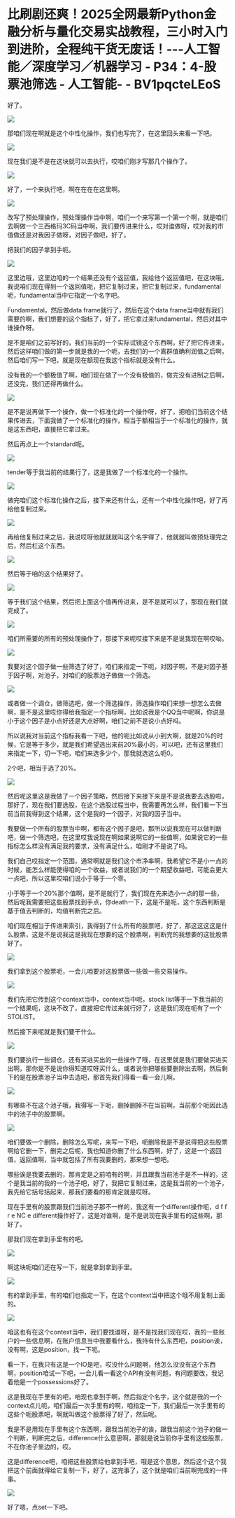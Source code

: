 # 比刷剧还爽！2025全网最新Python金融分析与量化交易实战教程，三小时入门到进阶，全程纯干货无废话！---人工智能／深度学习／机器学习 - P34：4-股票池筛选 - 人工智能- - BV1pqcteLEoS

好了。

![](img/189d2e8cbab6d420199a8cc0c5bc019d_1.png)

那咱们现在啊就是这个中性化操作，我们也写完了，在这里回头来看一下吧。

![](img/189d2e8cbab6d420199a8cc0c5bc019d_3.png)

现在我们是不是在这块就可以去执行，哎咱们刚才写那几个操作了。

![](img/189d2e8cbab6d420199a8cc0c5bc019d_5.png)

好了，一个来执行吧，啊在在在在这里啊。

![](img/189d2e8cbab6d420199a8cc0c5bc019d_7.png)

改写了预处理操作，预处理操作当中啊，咱们一个来写第一个第一个啊，就是咱们去啊做一个三西格玛3C码当中啊，我们要传进来什么，哎对谁做呀，哎对我的市值做还是对我因子做呀，对因子做吧，好了。

把我们的因子拿到手呃。

![](img/189d2e8cbab6d420199a8cc0c5bc019d_9.png)

这里边哦，这里边咱的一个结果还没有个返回值，我给他个返回值吧，在这块哦，我说咱们现在得到一个返回值呃，把它复制过来，把它复制过来，fundamental呃，fundamental当中它指定一个名字吧。

Fundamental，然后做data frame就行了，然后在这个data frame当中就有我们需要的啊，我们想要的这个指标了，好了，把它拿过来fundamental，然后对其中谁操作呀。

是不是咱们之前写好的，我们当前的一个实际试镜这个东西啊，好了把它传进来，然后这样咱们做的第一步就是我的一个呃，去我们的一个离群值确利润值之后啊，然后咱们写一下吧，就是现在额现在我这个指标就是没有什么。

没有我的一个额极值了啊，咱们现在做了一个没有极值的，做完没有进制之后啊，还没完，我们还得再做什么。

![](img/189d2e8cbab6d420199a8cc0c5bc019d_11.png)

是不是说再做下一个操作，做一个标准化的一个操作呀，好了，把咱们当前这个结果传进去，下面我做了一个标准化的操作，相当于额相当于一个标准化的操作，就是这东西吧，直接把它拿过来。

然后再点上一个standard呃。

![](img/189d2e8cbab6d420199a8cc0c5bc019d_13.png)

tender等于我当前的结果行了，这是我做了一个标准化的一个操作。

![](img/189d2e8cbab6d420199a8cc0c5bc019d_15.png)

做完咱们这个标准化操作之后，接下来还有什么，还有一个中性化操作吧，好了再给他复制过来。

![](img/189d2e8cbab6d420199a8cc0c5bc019d_17.png)

再给他复制过来之后，我说哎呀他就就就叫这个名字得了，他就就叫做预处理完之后，然后杠这个东西。

![](img/189d2e8cbab6d420199a8cc0c5bc019d_19.png)

然后等于咱的这个结果好了。

![](img/189d2e8cbab6d420199a8cc0c5bc019d_21.png)

等于我们这个结果，然后把上面这个值再传进来，是不是就可以了，那现在我们就完成了。

![](img/189d2e8cbab6d420199a8cc0c5bc019d_23.png)

咱们所需要的所有的预处理操作了，那接下来呢哎接下来是不是说我现在啊哎呦。

![](img/189d2e8cbab6d420199a8cc0c5bc019d_25.png)

我要对这个因子做一些筛选了好了，咱们来指定一下呃，对因子啊，不是对因子基于因子啊，对池子，对咱们的股票池子做做一个筛选。



![](img/189d2e8cbab6d420199a8cc0c5bc019d_27.png)

或者做一个调仓，做筛选吧，做一个筛选操作，筛选操作咱们来想一想怎么去做啊，是不是这里哎你得给我指定一个指标啊，比如说我是个QQ当中呢啊，你说是小于这个因子是小点好还是大点好啊，咱们之前不是说小点好吗。

所以说我对当前这个指标我看一下吧，他的呃比如说从小到大啊，就是20%的时候，它是等于多少，就是我们希望选出来前20%最小的，可以吧，还有这里我们来指定一下，切一下吧，咱们来选多少个，那我就选这么呃0。

2个吧，相当于选了20%。

![](img/189d2e8cbab6d420199a8cc0c5bc019d_29.png)

然后呢这里这是我做了一个因子策略，然后接下来接下来是不是说我要去选股啦，那好了，现在我们要选股，在这个选股过程当中，我需要再怎么样，我们看一下当前当前我得到这个结果，这个是我的一个因子，对我的因子当中。

我要做一个所有的股票当中啊，都有这个因子是吧，那所以说我现在可以做判断吧，做一个筛选吧，在这里哎我说现在啊如果说啊它的一些值啊，如果说它的一些指标怎么样没有满足我的要求，没有满足什么，咱刚才不是说了吗。

我们自己哎指定一个范围，通常啊就是我们这个市净率啊，我希望它不是小一点的时候，能怎么样能使得咱的一个收益，或者说我们的一个期望收益吧，可能会更大一点吧，所以这里哎咱们说小于等于一个零。

小于等于一个20%那个值啊，是不是就行了，我们现在先来选小一点的那一些，然后呢我需要把这些股票找到手点，你death一下，这是不是呃，这个东西判断是基于值去判断的，均值判断完之后。

咱们现在相当于传进来索引，我得到了什么所有的股票吧，好了，那这这这这是什么股票，这是不是说我这是我现在想要的这个股票啊，判断完的我想要的这批股票好了。



![](img/189d2e8cbab6d420199a8cc0c5bc019d_31.png)

我们拿到这个股票呃，一会儿咱要对这股票做一些做一些交易操作。

![](img/189d2e8cbab6d420199a8cc0c5bc019d_33.png)

我们先把它传到这个context当中，context当中呃，stock list等于一下我当前的一个结果呃，这块不改了，直接把它传过来就行好了，这是我们现在呃有了一个STOLIST。

然后接下来呢就是我们要干什么。

![](img/189d2e8cbab6d420199a8cc0c5bc019d_35.png)

我们要执行一些调仓，还有买进买出的一些操作了哦，在这里就是我们要做买进买出啊，那你是不是说你得知道哎呀买什么，或者说你把哪些要删除出去啊，然后剩下的是在股票池子当中去选吧，那首先我们得看一看一会儿啊。



![](img/189d2e8cbab6d420199a8cc0c5bc019d_37.png)

有哪些不在这个池子哦，我得写一下呃，删掉删掉不在当前啊，当前那个呃因此选中的池子中的股票啊。

![](img/189d2e8cbab6d420199a8cc0c5bc019d_39.png)

咱们要做一个删除，删除怎么写呢，来写一下吧，呃删除我是不是说得把这些股票啊给它删一下，删完之后呢，我也知道你删了什么东西啊，好了，这是一个返回值，返回值啊，当中就包括了所有我要删的，那来想一想吧。

哪些诶是我要去删的，那肯定是之前咱有的啊，并且跟我当前池子是不一样的，这个是我当前的我的一个池子吧，好了，我把它复制过来，这是我当前的一个池子，我先给它括号括起来，那我们要看的那肯定就是哎呀。

现在手里有的股票跟我们当前池子那不一样的，我这有一个different操作呃，d f f r e NC e different操作好了，这是对谁啊，是不是说现在我手里有的这些啊，那好了。

那我们现在拿到手里有的吧。

![](img/189d2e8cbab6d420199a8cc0c5bc019d_41.png)

啊这块呃咱们还在写一下，就是拿到拿到手里。

![](img/189d2e8cbab6d420199a8cc0c5bc019d_43.png)

有的拿到手里，有的咱们也指定一下，在这个context当中把这个哦不用复制上面的。

![](img/189d2e8cbab6d420199a8cc0c5bc019d_45.png)

咱这也有在这个context当中，我们要找谁呀，是不是找我们现在哎，我的一些账户的一些信息啊，在账户信息当中我要看什么，我持有什么东西吧，position诶，没有啊，这是position，找一下呃。

看一下，在我只有这是一个IO是吧，哎没什么问题啊，他怎么没没有这个东西啊，position咱试一下吧，一会儿看一看这个API有没有问题，有问题要改，我记着他是一个possessions好了。

这是我现在手里有的吧，咱现也拿到手啊，然后指定个名字，这个就是我的一个context点儿呃，咱们最后一次手里有的啊，咱指定一下，我们最后一次手里有的这些个呃股票吧，啊就叫做这个股票得了好了，然后呢。

我是不是用现在手里有这个东西啊，跟我当前池子的诶，跟我当前这个池子的做一个判断，判断完之后，difference什么意思啊，那就是说当前你手里有这些股票，不在你池子里边的，哎。

这是difference吧，咱把这些股票给他拿到手吧，哦是这个意思，然后这个这个我把这个前面就得给它复制一下，好了，这完事了，这个就是咱们当前啊完成的一件事。



![](img/189d2e8cbab6d420199a8cc0c5bc019d_47.png)

好了嗯，点set一下吧。